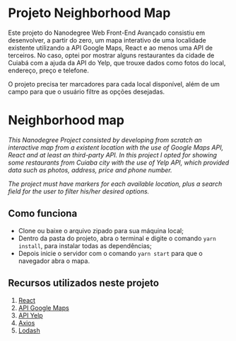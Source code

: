 # Projeto Neighborhood Map
Este projeto do Nanodegree Web Front-End Avançado consistiu em desenvolver, a partir do zero, um mapa interativo de uma localidade existente utilizando a API Google Maps, React e ao menos uma API de terceiros. No caso, optei por mostrar alguns restaurantes da cidade de Cuiabá com a ajuda da API do Yelp, que trouxe dados como fotos do local, endereço, preço e telefone.

O projeto precisa ter marcadores para cada local disponível, além de um campo para que o usuário filtre as opções desejadas.

**Neighborhood map**
=====================
*This Nanodegree Project consisted by developing from scratch an interactive map from a existent location with the use of Google Maps API, React and at least an third-party API. In this project I opted for showing some restaurants from Cuiaba city with the use of Yelp API, which provided data such as photos, address, price and phone number.* 

*The project must have markers for each available location, plus a search field for the user to filter his/her desired options.*


## Como funciona
- Clone ou baixe o arquivo zipado para sua máquina local;
- Dentro da pasta do projeto, abra o terminal e digite o comando `yarn install`, para instalar todas as dependências;
- Depois inicie o servidor com o comando `yarn start` para que o navegador abra o mapa.

## Recursos utilizados neste projeto
1. [React](https://pt-br.reactjs.org/)
2. [API Google Maps](https://developers.google.com/maps/documentation/?hl=pt-br)
3. [API Yelp](https://www.yelp.com/developers)
4. [Axios](https://github.com/axios/axios)
5. [Lodash](https://lodash.com)
